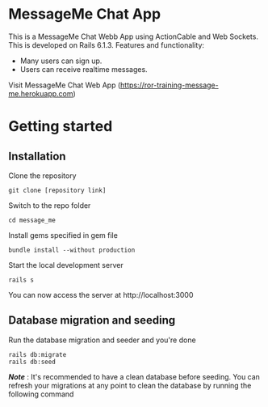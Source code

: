 # MessageMe Chat App

This is a MessageMe Chat Webb App using ActionCable and Web Sockets. This is developed on Rails 6.1.3. 
Features and functionality:
* Many users can sign up.
* Users can receive realtime messages.

Visit MessageMe Chat Web App (https://ror-training-message-me.herokuapp.com)

# Getting started

## Installation

Clone the repository

    git clone [repository link]

Switch to the repo folder

    cd message_me

Install gems specified in gem file

    bundle install --without production
    
Start the local development server

    rails s

You can now access the server at http://localhost:3000

## Database migration and seeding

Run the database migration and seeder and you're done

    rails db:migrate
    rails db:seed

***Note*** : It's recommended to have a clean database before seeding. You can refresh your migrations at any point to clean the database by running the following command
